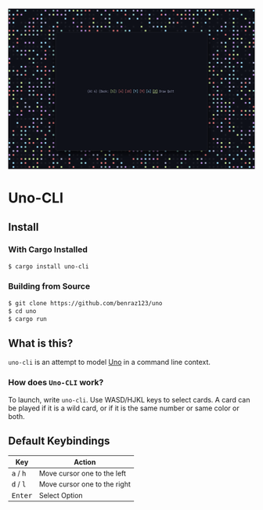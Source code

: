 ![screenshot of a typical game](assets/screenshot.png)

# Uno-CLI

## Install

### With Cargo Installed

```shell
$ cargo install uno-cli
```

### Building from Source

```shell
$ git clone https://github.com/benraz123/uno
$ cd uno
$ cargo run
```

## What is this?

`uno-cli` is an attempt to model [Uno](https://en.wikipedia.org/wiki/Uno_(card_game)) in a command line context.

### How does `Uno-CLI` work?

To launch, write `uno-cli`. Use WASD/HJKL keys to select cards. A card can be played if it is a wild card, or if it is the same number or same color or both.

## Default Keybindings

| Key | Action |
|-----|--------|
| <kbd>a</kbd> / <kbd>h</kbd> | Move cursor one to the left |
| <kbd>d</kbd> / <kbd>l</kbd> | Move cursor one to the right | 
| <kbd>Enter</kbd> | Select Option |
